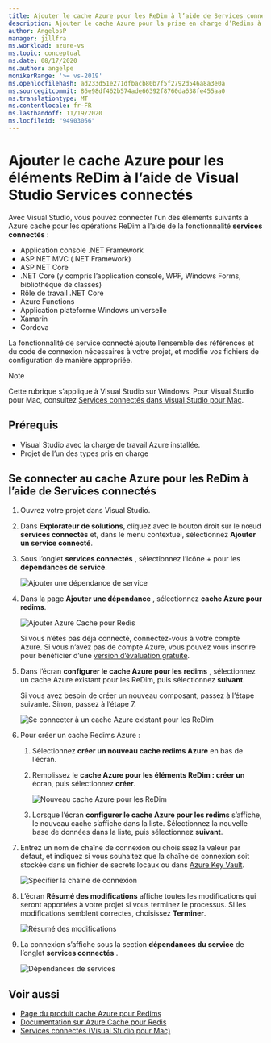 ```yaml
---
title: Ajouter le cache Azure pour les ReDim à l’aide de Services connectés | Microsoft Docs
description: Ajouter le cache Azure pour la prise en charge d’Redims à votre application à l’aide de Visual Studio pour ajouter un service connecté
author: AngelosP
manager: jillfra
ms.workload: azure-vs
ms.topic: conceptual
ms.date: 08/17/2020
ms.author: angelpe
monikerRange: '>= vs-2019'
ms.openlocfilehash: ad233d51e271dfbacb80b7f5f2792d546a8a3e0a
ms.sourcegitcommit: 86e98df462b574ade66392f8760da638fe455aa0
ms.translationtype: MT
ms.contentlocale: fr-FR
ms.lasthandoff: 11/19/2020
ms.locfileid: "94903056"
---
```

# <a name="add-azure-cache-for-redis-by-using-visual-studio-connected-services"></a>Ajouter le cache Azure pour les éléments ReDim à l’aide de Visual Studio Services connectés

Avec Visual Studio, vous pouvez connecter l’un des éléments suivants à Azure cache pour les opérations ReDim à l’aide de la fonctionnalité **services connectés** :

- Application console .NET Framework
- ASP.NET MVC (.NET Framework) 
- ASP.NET Core
- .NET Core (y compris l’application console, WPF, Windows Forms, bibliothèque de classes)
- Rôle de travail .NET Core
- Azure Functions
- Application plateforme Windows universelle
- Xamarin
- Cordova

La fonctionnalité de service connecté ajoute l’ensemble des références et du code de connexion nécessaires à votre projet, et modifie vos fichiers de configuration de manière appropriée.

> [!NOTE]
> Cette rubrique s’applique à Visual Studio sur Windows. Pour Visual Studio pour Mac, consultez [Services connectés dans Visual Studio pour Mac](/visualstudio/mac/connected-services).
## <a name="prerequisites"></a>Prérequis

- Visual Studio avec la charge de travail Azure installée.
- Projet de l’un des types pris en charge

## <a name="connect-to-azure-cache-for-redis-using-connected-services"></a>Se connecter au cache Azure pour les ReDim à l’aide de Services connectés

1. Ouvrez votre projet dans Visual Studio.

1. Dans **Explorateur de solutions**, cliquez avec le bouton droit sur le nœud **services connectés** et, dans le menu contextuel, sélectionnez **Ajouter un service connecté**.

1. Sous l’onglet **services connectés** , sélectionnez l’icône + pour les **dépendances de service**.

    ![Ajouter une dépendance de service](./media/vs-azure-tools-connected-services-storage/vs-2019/connected-services-tab.png)

1. Dans la page **Ajouter une dépendance** , sélectionnez **cache Azure pour redims**.

    ![Ajouter Azure Cache pour Redis](./media/azure-redis-cache-add-connected-service/azure-redis-cache.png)

    Si vous n’êtes pas déjà connecté, connectez-vous à votre compte Azure. Si vous n’avez pas de compte Azure, vous pouvez vous inscrire pour bénéficier d’une [version d’évaluation gratuite](https://azure.microsoft.com/account/free).

1. Dans l’écran **configurer le cache Azure pour les redims** , sélectionnez un cache Azure existant pour les ReDim, puis sélectionnez **suivant**.

    Si vous avez besoin de créer un nouveau composant, passez à l’étape suivante. Sinon, passez à l’étape 7.

    ![Se connecter à un cache Azure existant pour les ReDim](./media/azure-redis-cache-add-connected-service/created-azure-redis-cache.png)

1. Pour créer un cache Redims Azure :

   1. Sélectionnez **créer un nouveau cache redims Azure** en bas de l’écran.

   1. Remplissez le **cache Azure pour les éléments ReDim : créer un** écran, puis sélectionnez **créer**.

       ![Nouveau cache Azure pour les ReDim](./media/azure-redis-cache-add-connected-service/create-new-azure-redis-cache.png)

   1. Lorsque l’écran **configurer le cache Azure pour les redims** s’affiche, le nouveau cache s’affiche dans la liste. Sélectionnez la nouvelle base de données dans la liste, puis sélectionnez **suivant**.

1. Entrez un nom de chaîne de connexion ou choisissez la valeur par défaut, et indiquez si vous souhaitez que la chaîne de connexion soit stockée dans un fichier de secrets locaux ou dans [Azure Key Vault](/azure/key-vault).

   ![Spécifier la chaîne de connexion](./media/azure-redis-cache-add-connected-service/connection-string.png)

1. L’écran **Résumé des modifications** affiche toutes les modifications qui seront apportées à votre projet si vous terminez le processus. Si les modifications semblent correctes, choisissez **Terminer**.

   ![Résumé des modifications](./media/azure-redis-cache-add-connected-service/summary-of-changes.png)

1. La connexion s’affiche sous la section **dépendances du service** de l’onglet **services connectés** .

   ![Dépendances de services](./media/azure-redis-cache-add-connected-service/service-dependencies-after.png)

## <a name="see-also"></a>Voir aussi

- [Page du produit cache Azure pour Redims](https://azure.microsoft.com/services/cache)
- [Documentation sur Azure Cache pour Redis](/azure/azure-cache-for-redis/)
- [Services connectés (Visual Studio pour Mac)](/visualstudio/mac/connected-services)